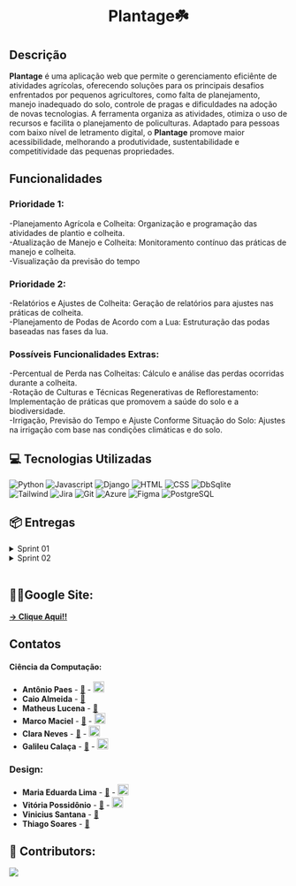 <h1 align="center">Plantage☘️</h1> 

## Descrição

**Plantage** é uma aplicação web que permite o gerenciamento eficiênte de atividades agrícolas, oferecendo soluções para os principais desafios enfrentados por pequenos agricultores, como falta de planejamento, manejo inadequado do solo, controle de pragas e dificuldades na adoção de novas tecnologias. A ferramenta organiza as atividades, otimiza o uso de recursos e facilita o planejamento de policulturas. Adaptado para pessoas com baixo nível de letramento digital, o **Plantage** promove maior acessibilidade, melhorando a produtividade, sustentabilidade e competitividade das pequenas propriedades.

## Funcionalidades

### Prioridade 1:
-Planejamento Agrícola e Colheita: Organização e programação das atividades de plantio e colheita.
<br>
-Atualização de Manejo e Colheita: Monitoramento contínuo das práticas de manejo e colheita.
<br>
-Visualização da previsão do tempo

### Prioridade 2:
-Relatórios e Ajustes de Colheita: Geração de relatórios para ajustes nas práticas de colheita.
<br>
-Planejamento de Podas de Acordo com a Lua: Estruturação das podas baseadas nas fases da lua.

### Possíveis Funcionalidades Extras:
-Percentual de Perda nas Colheitas: Cálculo e análise das perdas ocorridas durante a colheita.
<br>
-Rotação de Culturas e Técnicas Regenerativas de Reflorestamento: Implementação de práticas que promovem a saúde do solo e a biodiversidade.
<br>
-Irrigação, Previsão do Tempo e Ajuste Conforme Situação do Solo: Ajustes na irrigação com base nas condições climáticas e do solo.

## 💻 Tecnologias Utilizadas
![Python](https://img.shields.io/badge/Python-3776AB?style=for-the-badge&logo=python&logoColor=white)
![Javascript](https://img.shields.io/badge/JavaScript-F7DF1E?style=for-the-badge&logo=javascript&logoColor=black)
![Django](https://img.shields.io/badge/Django-092E20?style=for-the-badge&logo=django&logoColor=white)
![HTML](https://img.shields.io/badge/HTML5-E34F26?style=for-the-badge&logo=html5&logoColor=white)
![CSS](https://img.shields.io/badge/CSS3-1572B6?style=for-the-badge&logo=css3&logoColor=white)
![DbSqlite](https://img.shields.io/badge/SQLite-07405E?style=for-the-badge&logo=sqlite&logoColor=white)
<br>
![Tailwind](https://img.shields.io/badge/Tailwind_CSS-38B2AC?style=for-the-badge&logo=tailwind-css&logoColor=white)
![Jira](https://img.shields.io/badge/Jira-0052CC?style=for-the-badge&logo=jira&logoColor=white)
![Git](https://img.shields.io/badge/git-%23F05033.svg?style=for-the-badge&logo=git&logoColor=white)
![Azure](https://img.shields.io/badge/Microsoft_Azure-0089D6?style=for-the-badge&logo=microsoft-azure&logoColor=white)
![Figma](https://img.shields.io/badge/Figma-F24E1E?style=for-the-badge&logo=figma&logoColor=white)
![PostgreSQL](https://img.shields.io/badge/PostgreSQL-316192?style=for-the-badge&logo=postgresql&logoColor=white)

## 📦 Entregas



<details>
<summary>Sprint 01</summary>
<ul>
    
#### Ciência da Computação:

- [Website Azure Plants](https://plantage--projetos-2.azurewebsites.net/)
- [ScreenCast - Protótipo de baixa fidelidade](https://drive.google.com/file/d/1ef54VnMzhBOmtI80Ghsj1m3UR37kgXr6/view)
- [Bug Tracking](https://docs.google.com/spreadsheets/d/1_vLIbVgqCZd77HUHSUIrtH9V1vPqc_FbXZ01pbly9EE/edit?usp=sharing)
- [Diagrama de Atividade](https://drive.google.com/file/d/1qKt00nQJoArY4mjpuKMu1IAkXQxMC4jP/view?usp=sharing) 
- [BackLog](https://docs.google.com/spreadsheets/d/1ljbu1budRT9PmsQ33NYLL4nXQcchDiHaDzfqgmcfjYo/edit?usp=sharing)
- [Relatório Pair Programming](https://docs.google.com/document/d/192hdRMBRvWtN7WSGMJpub7XyjWYUM0NZiNpqMRTOqSQ/edit?usp=sharing)
- [Screencast - Aplicação web](https://drive.google.com/file/d/1Wpub_YuSrFNdDCJ_0eEDk3vI9qJ5p9ik/view?usp=sharing)



### Design:

- [Identidade Visual](https://drive.google.com/file/d/1KCcf-b_AQZgs7NEQs_V3DP_UIX574vGe/view?usp=sharing)
- [Protótipo de Baixa Fidelidade](https://www.figma.com/design/CPeJxuTAlWZ0Hq1mRSTLIc/Prot%C3%B3tipo-clicavel?node-id=0-1&t=HXmYt2GjXIK0hf3k-1)

    </ul>
</details>

<details>
<summary>Sprint 02</summary>
<ul>
    
#### Ciência da Computação:
- [Relatório Pair Programming](https://docs.google.com/document/d/13lTFkkxNb2LRRcxiN2yygLyja0tiYdPuprTWsTDBbfw/edit?usp=sharing)

</ul>
</details>

<br>

## ⛓️‍💥Google Site:
  [**-> Clique Aqui!!**](https://sites.google.com/cesar.school/plantage/home)
  

## Contatos

#### Ciência da Computação:

- **Antônio Paes** - <a href="mailto:ajpaj@cesar.school">📧</a> - <a href="https://www.linkedin.com/in/ant%C3%B4niopaess/"><img src="https://upload.wikimedia.org/wikipedia/commons/c/ca/LinkedIn_logo_initials.png" width="20"></a>
- **Caio Almeida** - <a href="mailto:caa@cesar.school">📧</a> 
- **Matheus Lucena** - <a href="mailto:mlh@cesar.school">📧</a> 
- **Marco Maciel** - <a href="mailto:magm@cesar.school">📧</a> - <a href="https://www.linkedin.com/in/marcomaciel2210/"><img src="https://upload.wikimedia.org/wikipedia/commons/c/ca/LinkedIn_logo_initials.png" width="20"></a>
- **Clara Neves** - <a href="mailto:mcsan@cesar.school">📧</a> - <a href="https://www.linkedin.com/in/claranevess/"><img src="https://upload.wikimedia.org/wikipedia/commons/c/ca/LinkedIn_logo_initials.png" width="20"></a>
- **Galileu Calaça** - <a href="mailto:gcmm@cesar.school">📧</a> - <a href="https://www.linkedin.com/in/galileu-cala%C3%A7a-369726241/"><img src="https://upload.wikimedia.org/wikipedia/commons/c/ca/LinkedIn_logo_initials.png" width="20"></a>

### Design:

- **Maria Eduarda Lima** - <a href="mailto:melb@cesar.school">📧</a> - <a href="https://www.linkedin.com/in/maria-eduarda-lima-a072a9309/"><img src="https://upload.wikimedia.org/wikipedia/commons/c/ca/LinkedIn_logo_initials.png" width="20"></a>
- **Vitória Possidônio** - <a href="mailto:vhpcr@cesar.school">📧</a> - <a href="https://www.linkedin.com/in/vit%C3%B3ria-possid%C3%B4nio-81629b309/"><img src="https://upload.wikimedia.org/wikipedia/commons/c/ca/LinkedIn_logo_initials.png" width="20"></a>
- **Vinicius Santana** - <a href="mailto:vesff@cesar.school">📧</a> 
- **Thiago Soares** - <a href="mailto:tsms@cesar.school">📧</a>


## 🙋 Contributors:

<a href="https://github.com/AntonioPaess/Plantage--Projetos-2/graphs/contributors">
  <img src="https://contrib.rocks/image?repo=AntonioPaess/Plantage--Projetos-2" />
</a>



